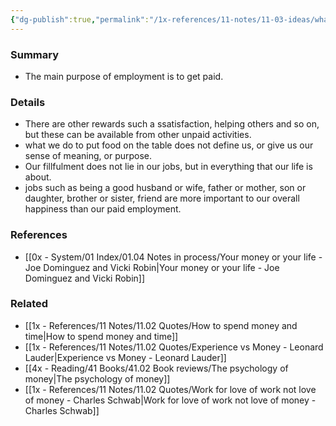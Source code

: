 ```yaml
---
{"dg-publish":true,"permalink":"/1x-references/11-notes/11-03-ideas/what-is-the-purpose-of-employment/","title":"What is the purpose of employment","dgShowBacklinks":false}
---
```



### Summary
- The main purpose of employment is to get paid.

### Details
- There are other rewards such a ssatisfaction, helping others and so on, but these can be available from other unpaid activities.
- what we do to put food on the table does not define us, or give us our sense of meaning, or purpose.
- Our fillfulment does not lie in our jobs, but in everything that our life is about.
- jobs such as being a good husband or wife, father or mother, son or daughter, brother or sister, friend are more important to our overall happiness than our paid employment.

### References
- [[0x - System/01 Index/01.04 Notes in process/Your money or your life - Joe Dominguez and Vicki Robin\|Your money or your life - Joe Dominguez and Vicki Robin]]

### Related
- [[1x - References/11 Notes/11.02 Quotes/How to spend money and time\|How to spend money and time]]
- [[1x - References/11 Notes/11.02 Quotes/Experience vs Money - Leonard Lauder\|Experience vs Money - Leonard Lauder]]
- [[4x - Reading/41 Books/41.02 Book reviews/The psychology of money\|The psychology of money]]
- [[1x - References/11 Notes/11.02 Quotes/Work for love of work not love of money - Charles Schwab\|Work for love of work not love of money - Charles Schwab]]